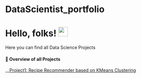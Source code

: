 # DataScientist_portfolio

# Hello, folks! <img src="https://raw.githubusercontent.com/MahaSwetha/MahaSwetha/master/wave.gif" width="30px">


Here you can find all Data Science Projects
<h4>📕 Overview of all Projects</h4>

__[Project1: Recipe Recommender based on KMeans Clustering](https://github.com/MahaGadiyaram/DataScientist_portfolio/tree/main/Recipe_Recommender)

